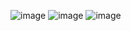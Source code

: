 ![image](https://github.com/user-attachments/assets/b19cb74f-12c1-459a-81ff-5e72a26b6740)
![image](https://github.com/user-attachments/assets/8aef401e-0500-4413-97c7-3172a2e24d1c)
![image](https://github.com/user-attachments/assets/3e562de3-2307-4b4e-9466-fbefebcc2338)

